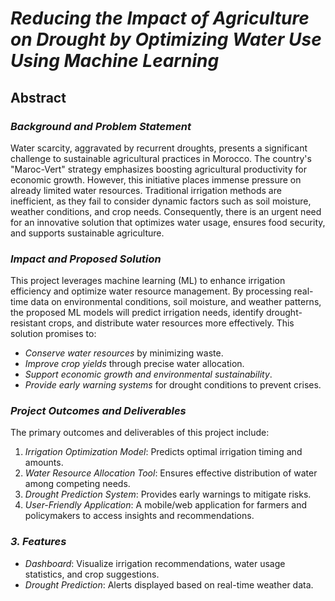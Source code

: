 # *Reducing the Impact of Agriculture on Drought by Optimizing Water Use Using Machine Learning*

## Abstract

### *Background and Problem Statement*
Water scarcity, aggravated by recurrent droughts, presents a significant challenge to sustainable agricultural practices in Morocco. The country's "Maroc-Vert" strategy emphasizes boosting agricultural productivity for economic growth. However, this initiative places immense pressure on already limited water resources. Traditional irrigation methods are inefficient, as they fail to consider dynamic factors such as soil moisture, weather conditions, and crop needs. Consequently, there is an urgent need for an innovative solution that optimizes water usage, ensures food security, and supports sustainable agriculture.

### *Impact and Proposed Solution*
This project leverages machine learning (ML) to enhance irrigation efficiency and optimize water resource management. By processing real-time data on environmental conditions, soil moisture, and weather patterns, the proposed ML models will predict irrigation needs, identify drought-resistant crops, and distribute water resources more effectively. This solution promises to:
- *Conserve water resources* by minimizing waste.
- *Improve crop yields* through precise water allocation.
- *Support economic growth and environmental sustainability*.
- *Provide early warning systems* for drought conditions to prevent crises.

### *Project Outcomes and Deliverables*
The primary outcomes and deliverables of this project include:
1. *Irrigation Optimization Model*: Predicts optimal irrigation timing and amounts.
3. *Water Resource Allocation Tool*: Ensures effective distribution of water among competing needs.
4. *Drought Prediction System*: Provides early warnings to mitigate risks.
5. *User-Friendly Application*: A mobile/web application for farmers and policymakers to access insights and recommendations.

### *3. Features*
- *Dashboard*: Visualize irrigation recommendations, water usage statistics, and crop suggestions.
- *Drought Prediction*: Alerts displayed based on real-time weather data.
